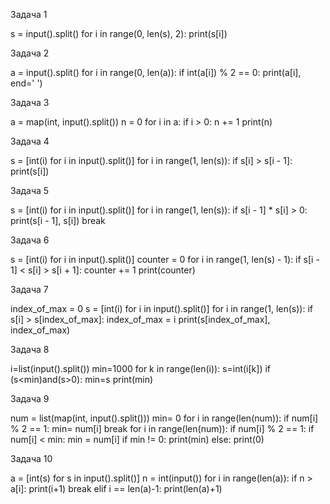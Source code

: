 
Задача 1

s = input().split()
for i in range(0, len(s), 2):
    print(s[i])
    
Задача 2 

a = input().split()
for i in range(0, len(a)):
if int(a[i]) % 2 == 0:
print(a[i], end=' ')

Задача 3 

a = map(int, input().split())
n = 0
for i in a:
   if i > 0:
     n += 1
print(n)

Задача 4 

s = [int(i) for i in input().split()]
for i in range(1, len(s)):
    if s[i] > s[i - 1]:
        print(s[i])
        
Задача 5 

s = [int(i) for i in input().split()]
for i in range(1, len(s)):
    if s[i - 1] * s[i] > 0:
        print(s[i - 1], s[i])
        break

Задача 6 

s = [int(i) for i in input().split()]
counter = 0
for i in range(1, len(s) - 1):
     if s[i - 1] < s[i] > s[i + 1]:
        counter += 1
print(counter)

Задача 7 

index_of_max = 0
s = [int(i) for i in input().split()]
for i in range(1, len(s)):
    if s[i] > s[index_of_max]:
        index_of_max = i
print(s[index_of_max], index_of_max)

Задача 8 

i=list(input().split())
min=1000
for k in range(len(i)):
    s=int(i[k])
    if (s<min)and(s>0):
        min=s
print(min)

Задача 9 

num = list(map(int, input().split()))
min= 0
for i in range(len(num)):
    if num[i] % 2 == 1:
        min= num[i]
        break
for i in range(len(num)):
    if num[i] % 2 == 1:
        if num[i] < min:
            min = num[i]
if min != 0:
    print(min)
else:
    print(0)
    
Задача 10 

a = [int(s) for s in input().split()]
n = int(input())
for i in range(len(a)):
    if n > a[i]:
        print(i+1)
        break
    elif i == len(a)-1:
        print(len(a)+1)
